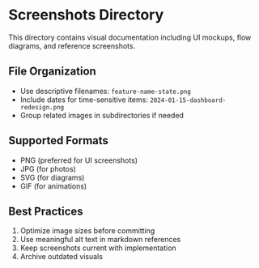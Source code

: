 # Screenshots Directory

This directory contains visual documentation including UI mockups, flow diagrams, and reference screenshots.

## File Organization

- Use descriptive filenames: `feature-name-state.png`
- Include dates for time-sensitive items: `2024-01-15-dashboard-redesign.png`
- Group related images in subdirectories if needed

## Supported Formats

- PNG (preferred for UI screenshots)
- JPG (for photos)
- SVG (for diagrams)
- GIF (for animations)

## Best Practices

1. Optimize image sizes before committing
2. Use meaningful alt text in markdown references
3. Keep screenshots current with implementation
4. Archive outdated visuals
